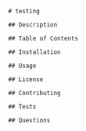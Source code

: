 
        # testing

        ## Description

        ## Table of Contents

        ## Installation

        ## Usage

        ## License

        ## Contributing

        ## Tests

        ## Questions
     